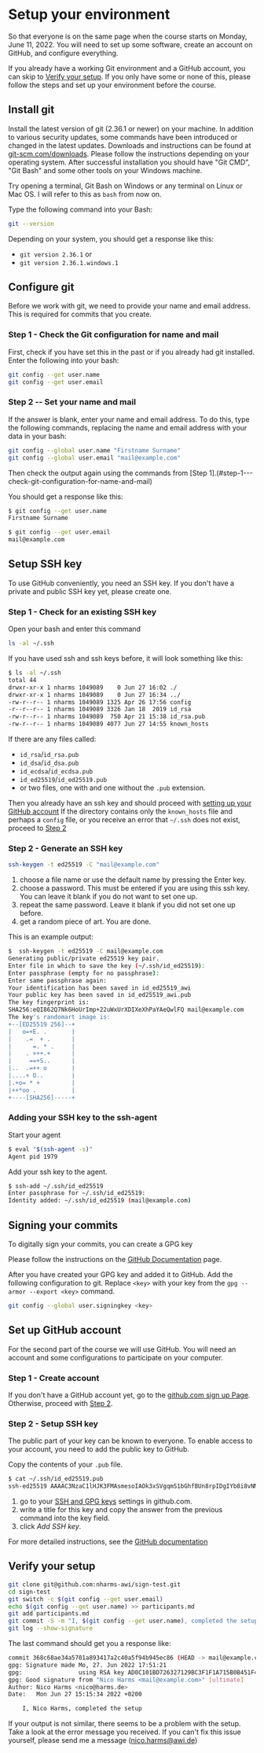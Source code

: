 # Setup your environment

So that everyone is on the same page when the course starts on Monday, June 11, 2022.
You will need to set up some software, create an account on GitHub, and configure everything.

If you already have a working Git environment and a GitHub account, you can skip to [Verify your setup](#verify-your-setup). If you only have some or none of this, please follow the steps and set up your environment before the course.

##  Install git

Install the latest version of git (2.36.1 or newer) on your machine.
In addition to various security updates, some commands have been introduced or changed in the latest updates.
Downloads and instructions can be found at [git-scm.com/downloads](https://git-scm.com/downloads).
Please follow the instructions depending on your operating system.
After successful installation you should have "Git CMD", "Git Bash" and some other tools on your Windows machine.

Try opening a terminal, Git Bash on Windows or any terminal on Linux or Mac OS.
I will refer to this as `bash` from now on.

Type the following command into your Bash:

```bash
git --version
```

Depending on your system, you should get a response like this:
- `git version 2.36.1` or
- `git version 2.36.1.windows.1`

## Configure git

Before we work with git, we need to provide your name and email address.
This is required for commits that you create.

### Step 1 - Check the Git configuration for name and mail

First, check if you have set this in the past or if you already had git installed. Enter the following into your bash:

```bash
git config --get user.name
git config --get user.email
```

### Step 2 -- Set your name and mail
If the answer is blank, enter your name and email address.
To do this, type the following commands, replacing the name and email address with your data in your bash:

```bash
git config --global user.name "Firstname Surname"
git config --global user.email "mail@example.com" 
```

Then check the output again using the commands from [Step 1].(#step-1---check-git-configuration-for-name-and-mail)

You should get a response like this:
```bash
$ git config --get user.name
Firstname Surname

$ git config --get user.email
mail@example.com
```

## Setup SSH key

To use GitHub conveniently, you need an SSH key.
If you don't have a private and public SSH key yet, please create one.

### Step 1 - Check for an existing SSH key
Open your bash and enter this command

```bash
ls -al ~/.ssh
```

If you have used ssh and ssh keys before, it will look something like this:

```bash
$ ls -al ~/.ssh
total 44
drwxr-xr-x 1 nharms 1049089    0 Jun 27 16:02 ./
drwxr-xr-x 1 nharms 1049089    0 Jun 27 16:34 ../
-rw-r--r-- 1 nharms 1049089 1325 Apr 26 17:56 config
-r--r--r-- 1 nharms 1049089 3326 Jan 18  2019 id_rsa
-rw-r--r-- 1 nharms 1049089  750 Apr 21 15:38 id_rsa.pub
-rw-r--r-- 1 nharms 1049089 4077 Jun 27 14:55 known_hosts
```

If there are any files called:
- `id_rsa`/`id_rsa.pub`
- `id_dsa`/`id_dsa.pub`
- `id_ecdsa`/`id_ecdsa.pub`
- `id_ed25519`/`id_ed25519.pub`
- or two files, one with and one without the `.pub` extension.

Then you already have an ssh key and should proceed with [setting up your GitHub account](#step-2---setup-ssh-key)
If the directory contains only the `known_hosts` file and perhaps a `config` file, or you receive an
error that `~/.ssh` does not exist, proceed to [Step 2](#step-2---generate-an-ssh-key)

### Step 2 - Generate an SSH key

```bash
ssh-keygen -t ed25519 -C "mail@example.com"
```

1. choose a file name or use the default name by pressing the Enter key.
2. choose a password. This must be entered if you are using this ssh key. You can leave it blank if you do not want to set one up.
3. repeat the same password. Leave it blank if you did not set one up before.
4. get a random piece of art. You are done.

This is an example output:
```bash
$  ssh-keygen -t ed25519 -C mail@example.com
Generating public/private ed25519 key pair.
Enter file in which to save the key (~/.ssh/id_ed25519):
Enter passphrase (empty for no passphrase):
Enter same passphrase again:
Your identification has been saved in id_ed25519_awi
Your public key has been saved in id_ed25519_awi.pub
The key fingerprint is:
SHA256:eQI862Q7Nk6HoUrImp+22uWxUrXDIXeXhPaYAeQwlFQ mail@example.com
The key's randomart image is:
+--[ED25519 256]--+
|   o=+E. .       |
|    .=  + .      |
|      =. * .     |
|    . +++.+      |
|     ==+S..      |
|..  .=++ o       |
|....+ O..        |
|.+o= * +         |
|++*oo .          |
+----[SHA256]-----+
```

### Adding your SSH key to the ssh-agent

Start your agent
```bash
$ eval "$(ssh-agent -s)"
Agent pid 1979
```

Add your ssh key to the agent.

```bash
$ ssh-add ~/.ssh/id_ed25519
Enter passphrase for ~/.ssh/id_ed25519:
Identity added: ~/.ssh/id_ed25519 (mail@example.com)
```

## Signing your commits

To digitally sign your commits, you can create a GPG key

Please follow the instructions on the [GitHub Documentation](https://docs.github.com/en/authentication/managing-commit-signature-verification/generating-a-new-gpg-key) page.

After you have created your GPG key and added it to GitHub.
Add the following configuration to git. Replace `<key>` with your key from the `gpg --armor --export <key>` command.

```bash
git config --global user.signingkey <key>
```

## Set up GitHub account

For the second part of the course we will use GitHub.
You will need an account and some configurations to participate on your computer.

### Step 1 - Create account

If you don't have a GitHub account yet, go to the [github.com sign up Page](https://github.com/signup?ref_cta=Sign+up). Otherwise, proceed with [Step 2](#step-2---generate-an-ssh-key).

### Step 2 - Setup SSH key

The public part of your key can be known to everyone.
To enable access to your account, you need to add the public key to GitHub.

Copy the contents of your `.pub` file.

```bash
$ cat ~/.ssh/id_ed25519.pub
ssh-ed25519 AAAAC3NzaC1lHJK3FMAsmesoIAOk3xSVgqmS1bGhfBUn8rpIDgIYb8i8vNMfEU/2s1Ru mail@example.com
```

1. go to your [SSH and GPG keys](https://github.com/settings/ssh/new) settings in github.com.
2. write a title for this key and copy the answer from the previous command into the key field.
3. click _Add SSH key_.

For more detailed instructions, see the [GitHub documentation](https://docs.github.com/en/authentication/connecting-to-github-with-ssh/generating-a-new-ssh-key-and-adding-it-to-the-ssh-agent)

## Verify your setup

```bash
git clone git@github.com:nharms-awi/sign-test.git
cd sign-test
git switch -c $(git config --get user.email)
echo $(git config --get user.name) >> participants.md
git add participants.md
git commit -S -m "I, $(git config --get user.name), completed the setup"
git log --show-signature
```

The last command should get you a response like:

```bash
commit 368c68ae34a5701a893417a2c40a5f94b945ec86 (HEAD -> mail@example.com)
gpg: Signature made Mo, 27. Jun 2022 17:51:21
gpg:                using RSA key AD0C101BD726327129BC3F1F1A715B0B451F47EC
gpg: Good signature from "Nico Harms <mail@example.com>" [ultimate]
Author: Nico Harms <nico@harms.de>
Date:   Mon Jun 27 15:15:34 2022 +0200

    I, Nico Harms, completed the setup
```

If your output is not similar, there seems to be a problem with the setup.
Take a look at the error message you received.
If you can't fix this issue yourself, please send me a message (nico.harms@awi.de)